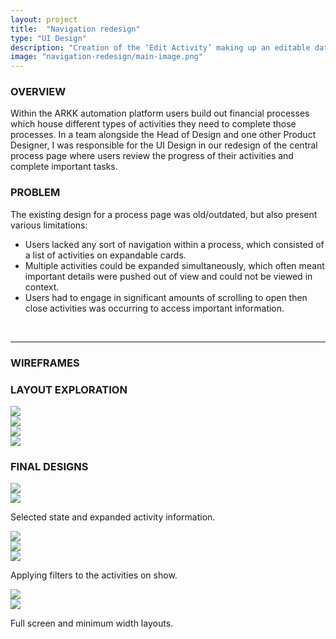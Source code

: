 ```yaml
---
layout: project
title:  "Navigation redesign"
type: "UI Design"
description: "Creation of the ‘Edit Activity’ making up an editable data table, for ARKK Solutions financial automation platform."
image: "navigation-redesign/main-image.png"
---
```


### OVERVIEW
Within the ARKK automation platform users build out financial processes which house different types of activities they need to complete those processes. In a team alongside the Head of Design and one other Product Designer, I was responsible for the UI Design in our redesign of the central process page where users review the progress of their activities and complete important tasks.

### PROBLEM
The existing design for a process page was old/outdated, but also present various limitations:
- Users lacked any sort of navigation within a process, which consisted of a list of activities on expandable cards.
- Multiple activities could be expanded simultaneously, which often meant important details were pushed out of view and could not be viewed in context. 
- Users had to engage in significant amounts of scrolling to open then close activities was occurring to access important information.

<br>

---

### WIREFRAMES

### LAYOUT EXPLORATION
<div class="row four-image">
    <div class="col-md-6 col-xs-12 row">
        <div class="col-md-6 col-xs-6">
            <img src="{{ site.baseurl }}/assets/img/navigation-redesign/navigation-wireframes-1.png">
        </div>
        <div class="col-md-6 col-xs-6">
            <img src="{{ site.baseurl }}/assets/img/navigation-redesign/navigation-wireframes-2.png">
        </div>
    </div>
    <div class="col-md-6 col-xs-12 row">
        <div class="col-md-6 col-xs-6">
            <img src="{{ site.baseurl }}/assets/img/navigation-redesign/navigation-wireframes-3.png">
        </div>
        <div class="col-md-6 col-xs-6">
            <img src="{{ site.baseurl }}/assets/img/navigation-redesign/navigation-wireframes-4.png">
        </div>
    </div>
</div>

### FINAL DESIGNS
<div class="row two-image">
    <div class="col-md-6 col-xs-12">
        <img src="{{ site.baseurl }}/assets/img/navigation-redesign/navigation-final-1.png">
    </div>
    <div class="col-md-6 col-xs-12">
        <img src="{{ site.baseurl }}/assets/img/navigation-redesign/navigation-final-2.png">
    </div>
    <p class="label">Selected state and expanded activity information.</p>
</div>

<div class="row three-image">
    <div class="col-md-4 col-xs-12">
        <img src="{{ site.baseurl }}/assets/img/navigation-redesign/navigation-final-3.png">
    </div>
    <div class="col-md-4 col-xs-12">
        <img src="{{ site.baseurl }}/assets/img/navigation-redesign/navigation-final-4.png">
    </div>
    <div class="col-md-4 col-xs-12">
        <img src="{{ site.baseurl }}/assets/img/navigation-redesign/navigation-final-5.png">
    </div>
    <p clas="label">Applying filters to the activities on show.</p>
</div>

<div class="row two-image">
    <div class="col-md-7 col-xs-12">
        <img src="{{ site.baseurl }}/assets/img/navigation-redesign/navigation-final-6.png">
    </div>
    <div class="col-md-5 col-xs-12">
        <img src="{{ site.baseurl }}/assets/img/navigation-redesign/navigation-final-7.png">
    </div>
    <p class="label">Full screen and minimum width layouts.</p>
</div>